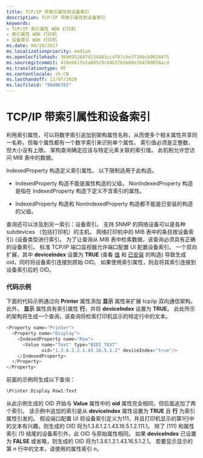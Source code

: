 ```yaml
---
title: TCP/IP 带索引属性和设备索引
description: TCP/IP 带索引属性和设备索引
keywords:
- TCP/IP 索引属性 WDK 打印机
- 索引属性 WDK 打印机
- 设备索引 WDK 打印机
ms.date: 04/20/2017
ms.localizationpriority: medium
ms.openlocfilehash: 3690352687d134481ccdf07cbe3718bcb9024475
ms.sourcegitcommit: 418e6617e2a695c9cb4b37b5b60e264760858acd
ms.translationtype: MT
ms.contentlocale: zh-CN
ms.lasthandoff: 12/07/2020
ms.locfileid: "96806765"
---
```

# <a name="tcpip-indexed-properties-and-device-indexes"></a>TCP/IP 带索引属性和设备索引


利用索引属性，可以将数字索引追加到架构属性名称，从而使多个相关属性共享同一名称，但每个属性都有一个数字索引来识别单个属性。 索引值必须是正整数，但大小没有上限。 架构查询确定应该与特定元素关联的索引值。 此机制允许您访问 MIB 表中的数据。

IndexedProperty 构造定义索引属性。 以下限制适用于此构造。

-   IndexedProperty 构造不能是属性构造的父级。 NonIndexedProperty 构造是指在 IndexedProperty 构造下定义不含索引的属性。

-   IndexedProperty 构造和 NonIndexedProperty 构造都不能是已安装的构造的父级。

查询还可以涉及到另一索引：设备索引。 支持 SNMP 的网络设备可以是各种 subdevices （包括打印机）的主机。 网络打印机中的 MIB 表中的条目按设备索引)  (设备类型进行索引。 为了让查询从 MIB 表中检索数据，该查询必须具有正确的设备索引。 标准 TCP/IP 端口监视器允许端口配置 UI 配置设备索引。 一个双向扩展，其中 **deviceIndex** 设置为 **TRUE** (查看 [值](value.md) 和 [已安装](installed2.md) 的构造) 导致生成 oid，同时将设备索引连接到原始 OID。 如果使用索引属性，则会将其索引连接到设备索引后的 OID。

### <a name="code-example"></a>代码示例

下面的代码示例通过向 **Printer** 属性添加 **显示** 属性来扩展 tcp/ip 双向通信架构。 此外， **显示** 属性具有索引属性 **行**，并将 **deviceIndex** 设置为 **TRUE**。 此处所示的架构将生成一个查询，该查询将检索打印机显示的特定行中的文本。

```cpp
<Property name="Printer">
  <Property name="Display">
    <IndexedProperty name="Row">
      <Value name="Text" type="BIDI_TEXT" 
             oid="1.3.6.1.2.1.43.16.5.1.2" deviceIndex="true"/>
    </IndexedProperty>
  </Property>
</Property>
```

前面的示例将生成以下查询：

```cpp
\Printer.Display.Row1:Text
```

从此示例生成的 OID 开始与 **Value** 属性中的 **oid** 属性完全相同，但后面追加了两个索引。 该示例中追加的索引是从 **deviceIndex** 属性设置为 **TRUE** 且 **行** 为索引属性引发的。 假设端口配置 UI 将设备索引定义为111，并且打印机显示的第1行中的文本有兴趣，则生成的 OID 将为1.3.6.1.2.1.43.16.5.1.2.111.1。 除了 (111) 和属性索引 (1) 结尾的设备索引外，此 OID 与原始属性相同。 如果 **deviceIndex** 已设置为 **FALSE** 或省略，则生成的 OID 将为1.3.6.1.2.1.43.16.5.1.2.1。 若要显示显示的第 *n* 行中的文本，请使用的属性索引 *n*。

 

 




